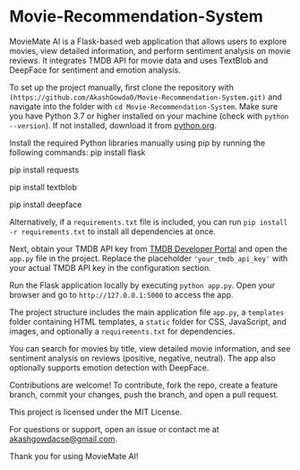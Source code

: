 # Movie-Recommendation-System

MovieMate AI is a Flask-based web application that allows users to explore movies, view detailed information, and perform sentiment analysis on movie reviews. It integrates TMDB API for movie data and uses TextBlob and DeepFace for sentiment and emotion analysis.

To set up the project manually, first clone the repository with `(https://github.com/AkashGowda0/Movie-Recommendation-System.git)` and navigate into the folder with `cd Movie-Recommendation-System`. Make sure you have Python 3.7 or higher installed on your machine (check with `python --version`). If not installed, download it from [python.org](https://www.python.org/downloads/).

Install the required Python libraries manually using pip by running the following commands:
pip install flask

pip install requests

pip install textblob

pip install deepface


Alternatively, if a `requirements.txt` file is included, you can run `pip install -r requirements.txt` to install all dependencies at once.

Next, obtain your TMDB API key from [TMDB Developer Portal](https://developer.themoviedb.org/) and open the `app.py` file in the project. Replace the placeholder `'your_tmdb_api_key'` with your actual TMDB API key in the configuration section.

Run the Flask application locally by executing `python app.py`. Open your browser and go to `http://127.0.0.1:5000` to access the app.

The project structure includes the main application file `app.py`, a `templates` folder containing HTML templates, a `static` folder for CSS, JavaScript, and images, and optionally a `requirements.txt` for dependencies.

You can search for movies by title, view detailed movie information, and see sentiment analysis on reviews (positive, negative, neutral). The app also optionally supports emotion detection with DeepFace.

Contributions are welcome! To contribute, fork the repo, create a feature branch, commit your changes, push the branch, and open a pull request.

This project is licensed under the MIT License.

For questions or support, open an issue or contact me at akashgowdacse@gmail.com.

Thank you for using MovieMate AI!
